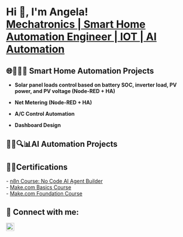 <h1>Hi 👋, I'm Angela! <br/> <a href="https://www.linkedin.com/in/angela-mwangi-02bab8208/">Mechatronics | Smart Home Automation Engineer | IOT | AI Automation </a></h1>

<h2>🌐🏡🔌📱 Smart Home Automation Projects</h2>

- <b>Solar panel loads control based on battery SOC, inverter load, PV power, and PV voltage (Node-RED + HA)</b>
  <!--- [Praciting DS & Algos in Python](https://github.com/joshmadakor1/Algorithms-Practice)-->
- <b>Net Metering (Node-RED + HA)</b>
  <!--- [Image Analysis Middleware](https://github.com/joshmadakor1/4chan-Image-Analysis-Middleware-C964) <b><i>(Potentially NSFW)</b></i>-->
- <b>A/C Control Automation </b>

- <b>Dashboard Design </b>
  
<h2>👩‍💻🔍📊AI Automation Projects</h2>

<h2>🏅📜Certifications</h2>
- <a href="https://simpli-web.app.link/e/UvvH26uiNVb"> n8n Course: No Code AI Agent Builder </a><br/>
- <a href="https://www.credly.com/badges/bb14e74c-88db-491f-bebb-a8acf7072c04/public_url"> Make.com Basics Course </a><br/>
- <a href="https://www.credly.com/badges/cd852462-e99f-4087-9e10-a1e51672514c/public_url"> Make.com Foundation Course </a>

<h2> 🤳 Connect with me:</h2>

[<img align="left" alt="AngelaMwangi | LinkedIn" width="22px" src="https://cdn.jsdelivr.net/npm/simple-icons@v3/icons/linkedin.svg" />][linkedin]


[linkedin]: https://www.linkedin.com/in/angela-mwangi-02bab8208/


